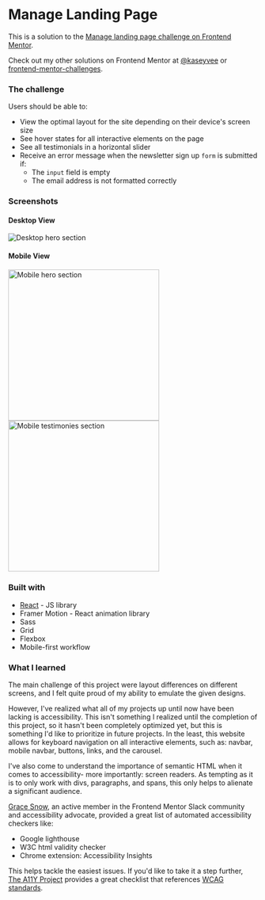 # Manage Landing Page

This is a solution to the [Manage landing page challenge on Frontend Mentor](https://www.frontendmentor.io/challenges/manage-landing-page-SLXqC6P5).

Check out my other solutions on Frontend Mentor at [@kaseyvee](https://www.frontendmentor.io/profile/kaseyvee) or [frontend-mentor-challenges](https://github.com/kaseyvee/frontend-mentor-challenges).

### The challenge

Users should be able to:

- View the optimal layout for the site depending on their device's screen size
- See hover states for all interactive elements on the page
- See all testimonials in a horizontal slider
- Receive an error message when the newsletter sign up `form` is submitted if:
  - The `input` field is empty
  - The email address is not formatted correctly

### Screenshots

#### Desktop View
![Desktop hero section](https://i.imgur.com/FOeLQug.png)

#### Mobile View
<p float="left">
  <img src="https://i.imgur.com/gZmbAFE.png" alt="Mobile hero section" width="305">
  <img src="https://i.imgur.com/wLU4Ehs.png" alt="Mobile testimonies section" width="305">
</p>

### Built with

- [React](https://reactjs.org/) - JS library
- Framer Motion - React animation library
- Sass
- Grid
- Flexbox
- Mobile-first workflow

### What I learned

The main challenge of this project were layout differences on different screens, and I felt quite proud of my ability to emulate the given designs. 

However, I've realized what all of my projects up until now have been lacking is accessibility. This isn't something I realized until the completion of this project, so it hasn't been completely optimized yet, but this is something I'd like to prioritize in future projects. In the least, this website allows for keyboard navigation on all interactive elements, such as: navbar, mobile navbar, buttons, links, and the carousel.

I've also come to understand the importance of semantic HTML when it comes to accessibility- more importantly: screen readers. As tempting as it is to only work with divs, paragraphs, and spans, this only helps to alienate a significant audience.

[Grace Snow](https://fedmentor.dev/), an active member in the Frontend Mentor Slack community and accessibility advocate, provided a great list of automated accessibility checkers like:

- Google lighthouse
- W3C html validity checker
- Chrome extension: Accessibility Insights

This helps tackle the easiest issues. If you'd like to take it a step further, [The A11Y Project](https://www.a11yproject.com/checklist/) provides a great checklist that references [WCAG standards](https://www.w3.org/WAI/standards-guidelines/wcag/).
